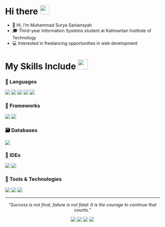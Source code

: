 <h1> Hi there <img src="https://raw.githubusercontent.com/MartinHeinz/MartinHeinz/master/wave.gif" width="30px"> </h1>

- 👋 Hi, I’m Muhammad Surya Saniansyah  
- 🎓 Third-year Information Systems student at Kalimantan Institute of Technology  
- 💻 Interested in freelancing opportunities in web development  

<h1> My Skills Include <img src="https://media2.giphy.com/media/QssGEmpkyEOhBCb7e1/giphy.gif" width="32px"> </h1>

### 💬 Languages
<span>
  <img src="https://img.shields.io/badge/HTML5-E34F26?style=for-the-badge&logo=html5&logoColor=white">
  <img src="https://img.shields.io/badge/CSS3-1572B6?style=for-the-badge&logo=css3&logoColor=white">
  <img src="https://img.shields.io/badge/PHP-777BB4?style=for-the-badge&logo=php&logoColor=white">
  <img src="https://img.shields.io/badge/JavaScript-F7DF1E?style=for-the-badge&logo=javascript&logoColor=black">
  <img src="https://img.shields.io/badge/Python-3776AB?style=for-the-badge&logo=python&logoColor=white">
</span>

### 🧩 Frameworks
<span>
  <img src="https://img.shields.io/badge/Laravel-FF2D20?style=for-the-badge&logo=laravel&logoColor=white">
  <img src="https://img.shields.io/badge/Bootstrap-563D7C?style=for-the-badge&logo=bootstrap&logoColor=white">
</span>

### 🗃️ Databases
<span>
  <img src="https://img.shields.io/badge/MySQL-00000F?style=for-the-badge&logo=mysql&logoColor=white">
</span>

### 🧠 IDEs
<span>
  <img src="https://img.shields.io/badge/Visual_Studio_Code-0078D4?style=for-the-badge&logo=visual%20studio%20code&logoColor=white">
  <img src="https://img.shields.io/badge/Sublime_Text-FF9800?style=for-the-badge&logo=sublime-text&logoColor=white">
</span>

### 🔧 Tools & Technologies
<span>
  <img src="https://img.shields.io/badge/Git-F05032?style=for-the-badge&logo=git&logoColor=white">
  <img src="https://img.shields.io/badge/Laragon-0E83CD?style=for-the-badge&logo=laragon&logoColor=white">
  <img src="https://img.shields.io/badge/XAMPP-F37623?style=for-the-badge&logo=xampp&logoColor=white">
</span>

---

<p align="center">
   <i>“Success is not final, failure is not fatal: It is the courage to continue that counts.”</i>  
</p>

<p align="center">
  <a href="https://www.linkedin.com/in/muhammad-surya-saniansyah/"><img src="https://img.shields.io/badge/-LinkedIn-0077B5?style=for-the-badge&logo=linkedin&logoColor=white"></a>
  <a href="mailto:muhammadsurya216@gmail.com"><img src="https://img.shields.io/badge/-Gmail-D14836?style=for-the-badge&logo=gmail&logoColor=white"></a>
  <a href="https://www.instagram.com/msuryas__"><img src="https://img.shields.io/badge/-Instagram-E4405F?style=for-the-badge&logo=instagram&logoColor=white"></a>
  <a href="https://discordapp.com/users/583259344624287775"><img src="https://img.shields.io/badge/-Discord-5865F2?style=for-the-badge&logo=discord&logoColor=white"></a>
</p>
